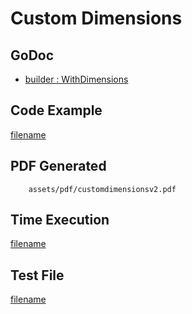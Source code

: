 # Custom Dimensions

## GoDoc
* [builder : WithDimensions](https://pkg.go.dev/github.com/nh3000-org/maroto/v2/pkg/config#CfgBuilder.WithDimensions)

## Code Example
[filename](../../assets/examples/customdimensions/v2/main.go ':include :type=code')

## PDF Generated
```pdf
	assets/pdf/customdimensionsv2.pdf
```
## Time Execution
[filename](../../assets/text/customdimensionsv2.txt  ':include :type=code')

## Test File
[filename](https://raw.githubusercontent.com/nh3000-org/maroto/master/test/maroto/examples/customdimensions.json  ':include :type=code')
